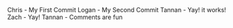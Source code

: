 Chris - My First Commit
Logan - My Second Commit
Tannan - Yay! it works!
Zach - Yay!
Tannan - Comments are fun
